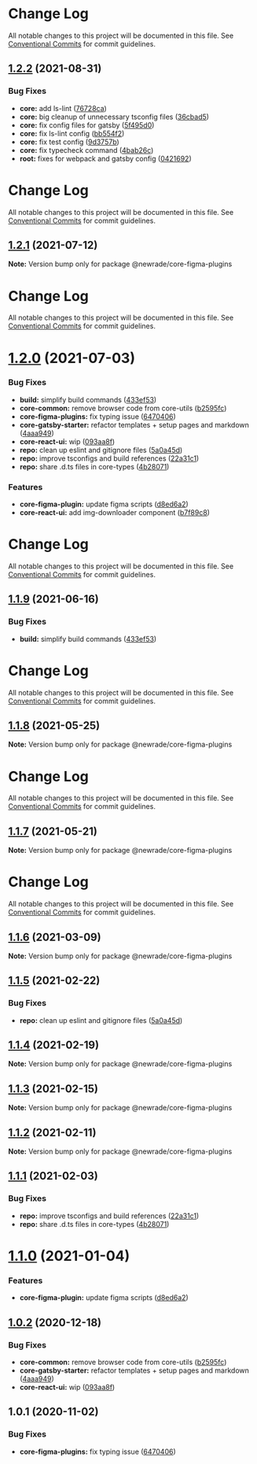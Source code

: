 # Change Log

All notable changes to this project will be documented in this file. See
[Conventional Commits](https://conventionalcommits.org) for commit guidelines.

## [1.2.2](https://github.com/newrade/newrade-core/compare/@newrade/core-figma-plugins@1.2.1...@newrade/core-figma-plugins@1.2.2) (2021-08-31)

### Bug Fixes

- **core:** add ls-lint
  ([76728ca](https://github.com/newrade/newrade-core/commit/76728ca9b5e340d7587f596e3e4ca373e788ca91))
- **core:** big cleanup of unnecessary tsconfig files
  ([36cbad5](https://github.com/newrade/newrade-core/commit/36cbad539a31dc00c8ab7cf12e6a1916692917a7))
- **core:** fix config files for gatsby
  ([5f495d0](https://github.com/newrade/newrade-core/commit/5f495d071b5e8f078d7be39f2618ecc57905273b))
- **core:** fix ls-lint config
  ([bb554f2](https://github.com/newrade/newrade-core/commit/bb554f2427845dc80b0cc0d4493874fac539cb5e))
- **core:** fix test config
  ([9d3757b](https://github.com/newrade/newrade-core/commit/9d3757be70590a7b59f536258c8c6bb9215e1076))
- **core:** fix typecheck command
  ([4bab26c](https://github.com/newrade/newrade-core/commit/4bab26c27b1f679dc8376b84347aa94d2d235eea))
- **root:** fixes for webpack and gatsby config
  ([0421692](https://github.com/newrade/newrade-core/commit/04216928e08cfdf9be562e8b0ac4263db22943ec))

# Change Log

All notable changes to this project will be documented in this file. See
[Conventional Commits](https://conventionalcommits.org) for commit guidelines.

## [1.2.1](https://github.com/newrade/newrade-core/compare/@newrade/core-figma-plugins@1.2.0...@newrade/core-figma-plugins@1.2.1) (2021-07-12)

**Note:** Version bump only for package @newrade/core-figma-plugins

# Change Log

All notable changes to this project will be documented in this file. See
[Conventional Commits](https://conventionalcommits.org) for commit guidelines.

# [1.2.0](https://github.com/newrade/newrade-core/compare/@newrade/core-figma-plugins@1.1.10...@newrade/core-figma-plugins@1.2.0) (2021-07-03)

### Bug Fixes

- **build:** simplify build commands
  ([433ef53](https://github.com/newrade/newrade-core/commit/433ef533f2812a73a9e4062f394b42f9c2c94ebf))
- **core-common:** remove browser code from core-utils
  ([b2595fc](https://github.com/newrade/newrade-core/commit/b2595fcc496d8876b0f658592a66659840d1ec92))
- **core-figma-plugins:** fix typing issue
  ([6470406](https://github.com/newrade/newrade-core/commit/6470406039821897e86b1edbb7477f80990c5a6f))
- **core-gatsby-starter:** refactor templates + setup pages and markdown
  ([4aaa949](https://github.com/newrade/newrade-core/commit/4aaa949750c94a939b35767f2bd3fb20b8fb2614))
- **core-react-ui:** wip
  ([093aa8f](https://github.com/newrade/newrade-core/commit/093aa8fb17d1c4b8aecca90142666984e239976d))
- **repo:** clean up eslint and gitignore files
  ([5a0a45d](https://github.com/newrade/newrade-core/commit/5a0a45d7d6e669dc6859f361093d6d5b1e3c5d09))
- **repo:** improve tsconfigs and build references
  ([22a31c1](https://github.com/newrade/newrade-core/commit/22a31c17608f6d6fda5ccd193588fd9194c68502))
- **repo:** share .d.ts files in core-types
  ([4b28071](https://github.com/newrade/newrade-core/commit/4b28071d704905c281b304a78c5888fbf5961de5))

### Features

- **core-figma-plugin:** update figma scripts
  ([d8ed6a2](https://github.com/newrade/newrade-core/commit/d8ed6a2a12c75760e3d0a262d61ace7517703028))
- **core-react-ui:** add img-downloader component
  ([b7f89c8](https://github.com/newrade/newrade-core/commit/b7f89c812ccecb97dab7e99cb31169fe8118bdfd))

# Change Log

All notable changes to this project will be documented in this file. See
[Conventional Commits](https://conventionalcommits.org) for commit guidelines.

## [1.1.9](https://github.com/newrade/newrade/compare/@newrade/core-figma-plugins@1.1.8...@newrade/core-figma-plugins@1.1.9) (2021-06-16)

### Bug Fixes

- **build:** simplify build commands
  ([433ef53](https://github.com/newrade/newrade/commit/433ef533f2812a73a9e4062f394b42f9c2c94ebf))

# Change Log

All notable changes to this project will be documented in this file. See
[Conventional Commits](https://conventionalcommits.org) for commit guidelines.

## [1.1.8](https://github.com/newrade/newrade/compare/@newrade/core-figma-plugins@1.1.7...@newrade/core-figma-plugins@1.1.8) (2021-05-25)

**Note:** Version bump only for package @newrade/core-figma-plugins

# Change Log

All notable changes to this project will be documented in this file. See
[Conventional Commits](https://conventionalcommits.org) for commit guidelines.

## [1.1.7](https://github.com/newrade/newrade/compare/@newrade/core-figma-plugins@1.1.6...@newrade/core-figma-plugins@1.1.7) (2021-05-21)

**Note:** Version bump only for package @newrade/core-figma-plugins

# Change Log

All notable changes to this project will be documented in this file. See
[Conventional Commits](https://conventionalcommits.org) for commit guidelines.

## [1.1.6](https://github.com/newrade/newrade/compare/@newrade/core-figma-plugins@1.1.5...@newrade/core-figma-plugins@1.1.6) (2021-03-09)

**Note:** Version bump only for package @newrade/core-figma-plugins

## [1.1.5](https://github.com/newrade/newrade/compare/@newrade/core-figma-plugins@1.1.4...@newrade/core-figma-plugins@1.1.5) (2021-02-22)

### Bug Fixes

- **repo:** clean up eslint and gitignore files
  ([5a0a45d](https://github.com/newrade/newrade/commit/5a0a45d7d6e669dc6859f361093d6d5b1e3c5d09))

## [1.1.4](https://github.com/newrade/newrade/compare/@newrade/core-figma-plugins@1.1.3...@newrade/core-figma-plugins@1.1.4) (2021-02-19)

**Note:** Version bump only for package @newrade/core-figma-plugins

## [1.1.3](https://github.com/newrade/newrade/compare/@newrade/core-figma-plugins@1.1.2...@newrade/core-figma-plugins@1.1.3) (2021-02-15)

**Note:** Version bump only for package @newrade/core-figma-plugins

## [1.1.2](https://github.com/newrade/newrade/compare/@newrade/core-figma-plugins@1.1.1...@newrade/core-figma-plugins@1.1.2) (2021-02-11)

**Note:** Version bump only for package @newrade/core-figma-plugins

## [1.1.1](https://github.com/newrade/newrade/compare/@newrade/core-figma-plugins@1.1.0...@newrade/core-figma-plugins@1.1.1) (2021-02-03)

### Bug Fixes

- **repo:** improve tsconfigs and build references
  ([22a31c1](https://github.com/newrade/newrade/commit/22a31c17608f6d6fda5ccd193588fd9194c68502))
- **repo:** share .d.ts files in core-types
  ([4b28071](https://github.com/newrade/newrade/commit/4b28071d704905c281b304a78c5888fbf5961de5))

# [1.1.0](https://github.com/newrade/newrade/compare/@newrade/core-figma-plugins@1.0.2...@newrade/core-figma-plugins@1.1.0) (2021-01-04)

### Features

- **core-figma-plugin:** update figma scripts
  ([d8ed6a2](https://github.com/newrade/newrade/commit/d8ed6a2a12c75760e3d0a262d61ace7517703028))

## [1.0.2](https://github.com/newrade/newrade/compare/@newrade/core-figma-plugins@1.0.1...@newrade/core-figma-plugins@1.0.2) (2020-12-18)

### Bug Fixes

- **core-common:** remove browser code from core-utils
  ([b2595fc](https://github.com/newrade/newrade/commit/b2595fcc496d8876b0f658592a66659840d1ec92))
- **core-gatsby-starter:** refactor templates + setup pages and markdown
  ([4aaa949](https://github.com/newrade/newrade/commit/4aaa949750c94a939b35767f2bd3fb20b8fb2614))
- **core-react-ui:** wip
  ([093aa8f](https://github.com/newrade/newrade/commit/093aa8fb17d1c4b8aecca90142666984e239976d))

## 1.0.1 (2020-11-02)

### Bug Fixes

- **core-figma-plugins:** fix typing issue
  ([6470406](https://github.com/newrade/newrade/commit/6470406039821897e86b1edbb7477f80990c5a6f))

